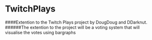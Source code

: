 # TwitchPlays
####Extention to the Twitch Plays project by DougDoug and DDarknut.
######The extention to the project will be a voting system that will visualise the votes using bargraphs
